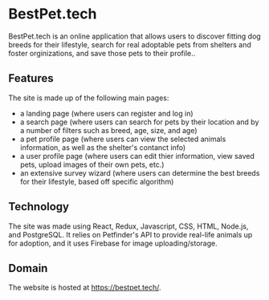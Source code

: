 # BestPet.tech

BestPet.tech is an online application that allows users to discover fitting dog breeds for their lifestyle, search for real adoptable pets from shelters and foster orginizations, and save those pets to their profile..

## Features
The site is made up of the following main pages:

- a landing page (where users can register and log in)
- a search page (where users can search for pets by their location and by a number of filters such as breed, age, size, and age)
- a pet profile page (where users can view the selected animals information, as well as the shelter's contanct info)
- a user profile page (where users can edit thier information, view saved pets, upload images of their own pets, etc.)
- an extensive survey wizard (where users can determine the best breeds for their lifestyle, based off specific algorithm)


## Technology
The site was made using React, Redux, Javascript, CSS, HTML, Node.js, and PostgreSQL. It relies on Petfinder's API to provide real-life animals up for adoption, and it uses Firebase for image uploading/storage.

## Domain
The website is hosted at https://bestpet.tech/.
